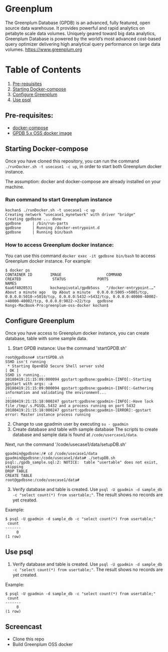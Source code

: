 #  Greenplum
The  Greenplum Database (GPDB) is an advanced, fully featured, open source data warehouse. It provides powerful and rapid analytics on petabyte scale data volumes. Uniquely geared toward big data analytics, Greenplum Database is powered by the world’s most advanced cost-based query optimizer delivering high analytical query performance on large data volumes.
<https://www.greenplum.org>

# Table of Contents
1. [Pre-requisites](#Pre-requisites)
2. [Starting Docker-compose](#Starting-Dockercompose)
3. [Configure Greenplum](#Configure-Greenplum)
4. [Use psql](#Use-psql)

## Pre-requisites:
- [docker-compose](http://docs.docker.com/compose)
- [GPDB 5.x OSS docker image](https://hub.docker.com/r/kochanpivotal/gpdb5oss/)

## Starting Docker-compose
Once you have cloned this repository, you can run the command  `./runDocker.sh -t usecase1 -c up`, in order to start both Greenplum docker instance.

The assumption: docker and docker-compose are already installed on your machine.

### Run command to start Greenplum instance
```
kochan$ ./runDocker.sh -t usecase1 -c up
Creating network "usecase1_mynetwork" with driver "bridge"
Creating gpdbsne ... done
gpdbsne     | /bin/run-parts
gpdbsne     | Running /docker-entrypoint.d
gpdbsne     | Running bin/bash
```

### How to access Greenplum docker instance:
You can use this command `docker exec -it gpdbsne bin/bash` to access Greenplum docker instance.
For example:
```
$ docker ps
CONTAINER ID        IMAGE                    COMMAND                  CREATED              STATUS              PORTS                                                                                                                                NAMES
6aa6f4020531        kochanpivotal/gpdb5oss   "/docker-entrypoint.…"   About a minute ago   Up About a minute   0.0.0.0:5005->5005/tcp, 0.0.0.0:5010->5010/tcp, 0.0.0.0:5432->5432/tcp, 0.0.0.0:40000-40002->40000-40002/tcp, 0.0.0.0:9022->22/tcp   gpdbsne
Kongs-MacBook-Pro:greenplum-oss-docker kochan$
```

## Configure Greenplum
Once you have access to Greenplum docker instance, you can create database, table with some sample data.

1. Start GPDB instance:
Use the command 'startGPDB.sh'
```
root@gpdbsne# startGPDB.sh
SSHD isn't running
 * Starting OpenBSD Secure Shell server sshd                             [ OK ]
SSHD is running...
20180419:21:15:09:000094 gpstart:gpdbsne:gpadmin-[INFO]:-Starting gpstart with args: -a
20180419:21:15:09:000094 gpstart:gpdbsne:gpadmin-[INFO]:-Gathering information and validating the environment...
...
20180419:21:15:18:000247 gpstart:gpdbsne:gpadmin-[INFO]:-Have lock file /tmp/.s.PGSQL.5432 and a process running on port 5432
20180419:21:15:18:000247 gpstart:gpdbsne:gpadmin-[ERROR]:-gpstart error: Master instance process running
```
2. Change to use gpadmin user by executing `su - gpadmin`
3. Create database and table with sample database
The scripts to create database and sample data is found at `/code/usercase1/data`.

Next, run the command '/code/usecase1/data/setupDB.sh'
```
gpadmin@gpdbsne:/# cd /code/usecase1/data
gpadmin@gpdbsne:/code/usecase1/data# ./setupDB.sh
psql:./gpdb_sample.sql:2: NOTICE:  table "usertable" does not exist, skipping
DROP TABLE
CREATE TABLE
root@gpdbsne:/code/usecase1/data#
```
3. Verify database and table is created.
Use `psql -U gpadmin -d sample_db -c "select count(*) from usertable;"`.  The result shows no records are yet created.

Example:
```
$ psql -U gpadmin -d sample_db -c "select count(*) from usertable;"
 count
-------
     0
(1 row)
```

## Use psql
1. Verify database and table is created.
Use `psql -U gpadmin -d sample_db -c "select count(*) from usertable;"`.  The result shows no records are yet created.

Example:
```
$ psql -U gpadmin -d sample_db -c "select count(*) from usertable;"
 count
-------
     0
(1 row)
```

## Screencast
*  Clone this repo <script id="asciicast-LIFWP2uK8jcyLHoPJkbO8zsos" src="https://asciinema.org/a/LIFWP2uK8jcyLHoPJkbO8zsos.js" async></script>
* Build Greenplum OSS docker
<script id="asciicast-TQXTctfnTWjcybogq2n7TgHpM" src="https://asciinema.org/a/TQXTctfnTWjcybogq2n7TgHpM.js" async></script>
